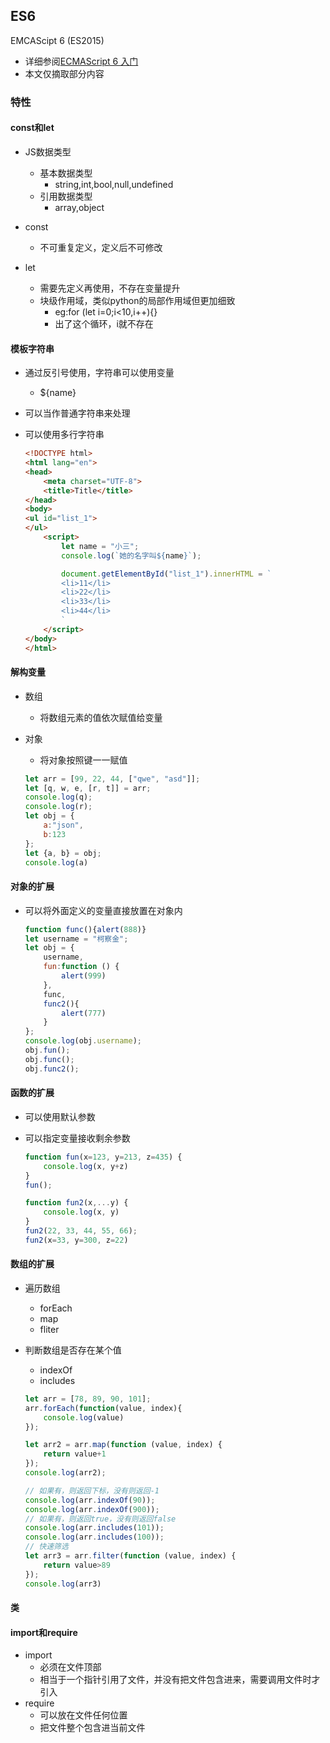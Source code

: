## ES6
EMCAScipt 6 (ES2015)
- 详细参阅[ECMAScript 6 入门](http://es6.ruanyifeng.com)
- 本文仅摘取部分内容

### 特性
#### const和let
- JS数据类型
	- 基本数据类型
		- string,int,bool,null,undefined
	- 引用数据类型
		- array,object

- const
	- 不可重复定义，定义后不可修改
- let
	- 需要先定义再使用，不存在变量提升
	- 块级作用域，类似python的局部作用域但更加细致
		- eg:for (let i=0;i<10,i++){}
		- 出了这个循环，i就不存在


#### 模板字符串
- 通过反引号使用，字符串可以使用变量
	- ${name}
- 可以当作普通字符串来处理
- 可以使用多行字符串

	```html
	<!DOCTYPE html>
	<html lang="en">
	<head>
	    <meta charset="UTF-8">
	    <title>Title</title>
	</head>
	<body>
	<ul id="list_1">
	</ul>
	    <script>
	        let name = "小三";
	        console.log(`她的名字叫${name}`);
	
	        document.getElementById("list_1").innerHTML = `
	        <li>11</li>
	        <li>22</li>
	        <li>33</li>
	        <li>44</li>
	        `
	    </script>
	</body>
	</html>
	```

#### 解构变量
- 数组
	- 将数组元素的值依次赋值给变量
- 对象
	- 将对象按照键一一赋值

	```js
	let arr = [99, 22, 44, ["qwe", "asd"]];
	let [q, w, e, [r, t]] = arr;
	console.log(q);
	console.log(r);
	let obj = {
	    a:"json",
	    b:123
	};
	let {a, b} = obj;
	console.log(a)
	```

#### 对象的扩展
- 可以将外面定义的变量直接放置在对象内

	```js
	function func(){alert(888)}
	let username = "柯察金";
	let obj = {
	    username,
	    fun:function () {
	        alert(999)
	    },
	    func,
	    func2(){
	        alert(777)
	    }
	};
	console.log(obj.username);
	obj.fun();
	obj.func();
	obj.func2();
	```

#### 函数的扩展
- 可以使用默认参数
- 可以指定变量接收剩余参数

	```js
    function fun(x=123, y=213, z=435) {
        console.log(x, y+z)
    }
    fun();

    function fun2(x,...y) {
        console.log(x, y)
    }
    fun2(22, 33, 44, 55, 66);
    fun2(x=33, y=300, z=22)
	```

#### 数组的扩展
- 遍历数组
	- forEach
	- map
	- fliter
- 判断数组是否存在某个值
	- indexOf
	- includes

	```js
    let arr = [78, 89, 90, 101];
    arr.forEach(function(value, index){
        console.log(value)
    });

    let arr2 = arr.map(function (value, index) {
        return value+1
    });
    console.log(arr2);

    // 如果有，则返回下标，没有则返回-1
    console.log(arr.indexOf(90));
    console.log(arr.indexOf(900));
    // 如果有，则返回true，没有则返回false
    console.log(arr.includes(101));
    console.log(arr.includes(100));
    // 快速筛选
    let arr3 = arr.filter(function (value, index) {
        return value>89
    });
    console.log(arr3)
	```

#### 类




#### import和require
- import 
	- 必须在文件顶部
	- 相当于一个指针引用了文件，并没有把文件包含进来，需要调用文件时才引入
- require
	- 可以放在文件任何位置
	- 把文件整个包含进当前文件
